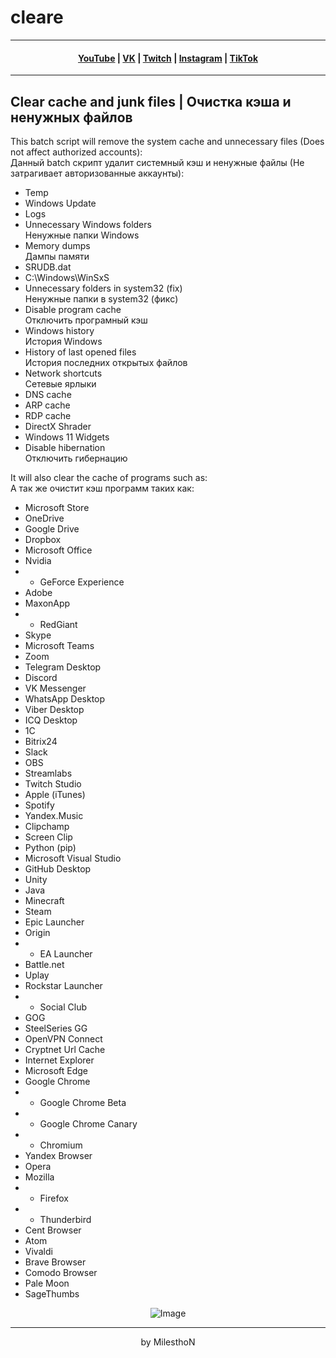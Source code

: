 # cleare
***
<h4 align="center"> <a href="https://YouTube.com/mmichaelKo" target="_blank">YouTube</a> | <a href="https://VK.com/id180544766" target="_blank">VK</a> | <a href="https://Twitch.tv/mmichaelKo" target="_blank">Twitch</a> | <a href="https://Instagram.com/mmichaelKo" target="_blank">Instagram</a> | <a href="https://TikTok.com/@mmichaelko" target="_blank">TikTok</a> </h4>

***
## Clear cache and junk files | Очистка кэша и ненужных файлов
This batch script will remove the system cache and unnecessary files (Does not affect authorized accounts):  
Данный batch скрипт удалит системный кэш и ненужные файлы (Не затрагивает авторизованные аккаунты):

- Temp
- Windows Update
- Logs
- Unnecessary Windows folders  
  Ненужные папки Windows
- Memory dumps  
  Дампы памяти
- SRUDB.dat
- C:\Windows\WinSxS
- Unnecessary folders in system32 (fix)  
  Ненужные папки в system32 (фикс)
- Disable program cache  
  Отключить програмный кэш
- Windows history  
  История Windows
- History of last opened files  
  История последних открытых файлов
- Network shortcuts  
  Сетевые ярлыки
- DNS cache
- ARP cache
- RDP cache
- DirectX Shrader
- Windows 11 Widgets
- Disable hibernation  
  Отключить гибернацию

It will also clear the cache of programs such as:  
А так же очистит кэш программ таких как:
- Microsoft Store
- OneDrive
- Google Drive
- Dropbox
- Microsoft Office
- Nvidia 
- - GeForce Experience
- Adobe
- MaxonApp
- - RedGiant
- Skype
- Microsoft Teams
- Zoom
- Telegram Desktop
- Discord
- VK Messenger
- WhatsApp Desktop
- Viber Desktop
- ICQ Desktop
- 1C
- Bitrix24
- Slack
- OBS
- Streamlabs
- Twitch Studio
- Apple (iTunes)
- Spotify
- Yandex.Music
- Clipchamp
- Screen Clip
- Python (pip)
- Microsoft Visual Studio
- GitHub Desktop
- Unity
- Java
- Minecraft
- Steam
- Epic Launcher
- Origin
- - EA Launcher
- Battle.net
- Uplay
- Rockstar Launcher 
- - Social Club
- GOG
- SteelSeries GG
- OpenVPN Connect
- Cryptnet Url Cache
- Internet Explorer
- Microsoft Edge
- Google Chrome
- - Google Chrome Beta
- - Google Chrome Canary
- - Chromium
- Yandex Browser
- Opera
- Mozilla
- - Firefox
- - Thunderbird
- Cent Browser
- Atom
- Vivaldi
- Brave Browser
- Comodo Browser
- Pale Moon
- SageThumbs

<div align="center">
<img alt="Image" src="https://github.com/MilesthoN/cleare/blob/main/Image.png"/>

***
by MilesthoN
